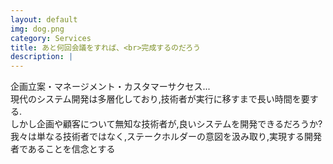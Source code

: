 ```yaml
---
layout: default
img: dog.png
category: Services
title: あと何回会議をすれば、<br>完成するのだろう
description: |
---
```

  企画立案・マネージメント・カスタマーサクセス...  
  現代のシステム開発は多層化しており,技術者が実行に移すまで長い時間を要する.  
  しかし企画や顧客について無知な技術者が,良いシステムを開発できるだろうか?
  我々は単なる技術者ではなく,ステークホルダーの意図を汲み取り,実現する開発者であることを信念とする
